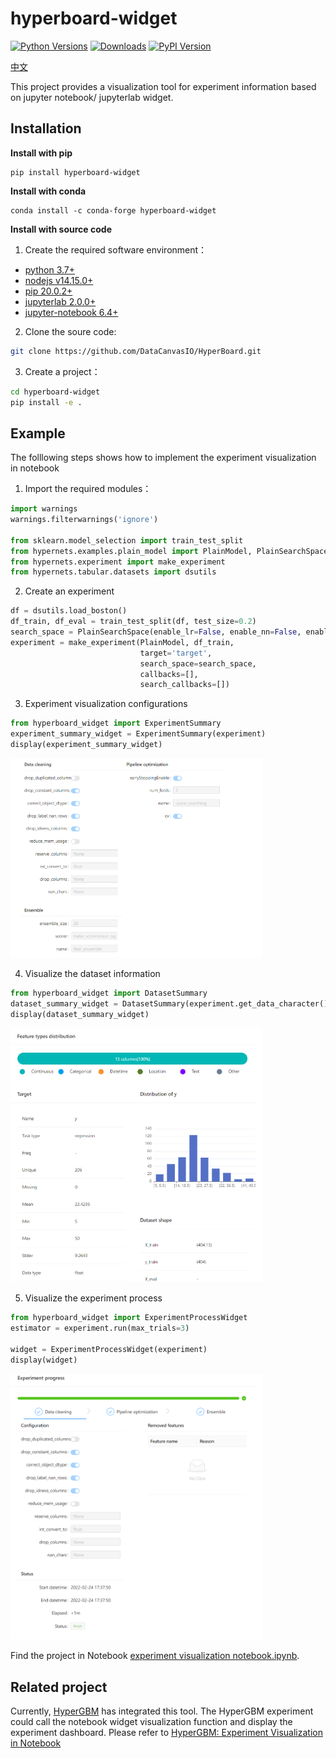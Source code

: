 # hyperboard-widget

[![Python Versions](https://img.shields.io/pypi/pyversions/hyperboard-widget.svg)](https://pypi.org/project/hyperboard-widget)
[![Downloads](https://pepy.tech/badge/hyperboard-widget)](https://pepy.tech/project/hyperboard-widget)
[![PyPI Version](https://img.shields.io/pypi/v/hyperboard-widget.svg)](https://pypi.org/project/hyperboard-widget)

[中文](README_zh_CN.md)

This project provides a visualization tool for experiment information based on jupyter notebook/ jupyterlab widget.

## Installation

**Install with pip**
```shell
pip install hyperboard-widget
```

**Install with conda**
```shell
conda install -c conda-forge hyperboard-widget
```

**Install with source code**

1. Create the required software environment：
- [python 3.7+](https://python.org)
- [nodejs v14.15.0+](https://nodejs.org/en/)
- [pip 20.0.2+](https://pypi.org/project/pip/)
- [jupyterlab 2.0.0+ ](https://jupyter.org/)
- [jupyter-notebook 6.4+](https://jupyter-notebook.readthedocs.io/en/stable/notebook.html)


2. Clone the soure code:
```bash
git clone https://github.com/DataCanvasIO/HyperBoard.git
```

3. Create a project：
```bash
cd hyperboard-widget
pip install -e .
```

## Example 

The folllowing steps shows how to implement the experiment visualization in notebook

1. Import the required modules：
```python
import warnings
warnings.filterwarnings('ignore')

from sklearn.model_selection import train_test_split
from hypernets.examples.plain_model import PlainModel, PlainSearchSpace
from hypernets.experiment import make_experiment
from hypernets.tabular.datasets import dsutils
```

2. Create an experiment
```python
df = dsutils.load_boston()
df_train, df_eval = train_test_split(df, test_size=0.2)
search_space = PlainSearchSpace(enable_lr=False, enable_nn=False, enable_dt=False, enable_dtr=True)
experiment = make_experiment(PlainModel, df_train,
                             target='target',
                             search_space=search_space,
                             callbacks=[],
                             search_callbacks=[])
```

3. Experiment visualization configurations

```python
from hyperboard_widget import ExperimentSummary
experiment_summary_widget = ExperimentSummary(experiment)
display(experiment_summary_widget)
```

<img width="80%" height="80%" src="docs/images/experiment_config.png"/>



4. Visualize the dataset information

```python
from hyperboard_widget import DatasetSummary
dataset_summary_widget = DatasetSummary(experiment.get_data_character())
display(dataset_summary_widget)
```

<img width="80%" height="80%" src="docs/images/experiment_dataset.png"/>


5. Visualize the experiment process

```python
from hyperboard_widget import ExperimentProcessWidget
estimator = experiment.run(max_trials=3)

widget = ExperimentProcessWidget(experiment)
display(widget)
```
<img width="80%" height="80%" src="docs/images/experiment_process.png"/>

Find the project in Notebook [experiment visualization notebook.ipynb](hyperboard_widget/examples/01.visual_experiment.ipynb).


## Related project

Currently, [HyperGBM](https://github.com/DataCanvasIO/HyperGBM) has integrated this tool. The HyperGBM experiment could call the notebook widget visualization function and display the experiment dashboard. Please refer to [HyperGBM: Experiment Visualization in Notebook](https://hypergbm.readthedocs.io/en/latest/quick_start_notebook.html)


